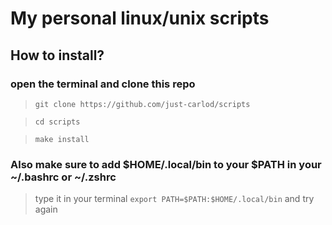 # My personal linux/unix scripts

## How to install?

### open the terminal and clone this repo

>  `git clone https://github.com/just-carlod/scripts`

>  `cd scripts`

>  `make install`

### Also make sure to add $HOME/.local/bin to your $PATH in your ~/.bashrc or ~/.zshrc

> type it in your terminal `export PATH=$PATH:$HOME/.local/bin` and try again

